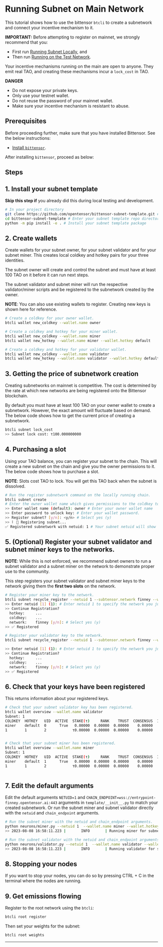 # Running Subnet on Main Network
This tutorial shows how to use the bittensor `btcli` to create a subnetwork and connect your incentive mechanism to it. 

**IMPORTANT:** Before attempting to register on mainnet, we strongly recommend that you:
- First run [Running Subnet Locally](running_on_staging.md), and
- Then run [Running on the Test Network](running_on_testnet.md).

Your incentive mechanisms running on the main are open to anyone. They emit real TAO, and creating these mechanisms incur a `lock_cost` in TAO.

**DANGER**
- Do not expose your private keys.
- Only use your testnet wallet.
- Do not reuse the password of your mainnet wallet.
- Make sure your incentive mechanism is resistant to abuse. 

## Prerequisites

Before proceeding further, make sure that you have installed Bittensor. See the below instructions:

- [Install `bittensor`](https://github.com/opentensor/bittensor#install).

After installing `bittensor`, proceed as below:

## Steps

## 1. Install your subnet template

**Skip this step if** you already did this during local testing and development.

```bash
# In your project directory
git clone https://github.com/opentensor/bittensor-subnet-template.git # TODO(developer): Replace this with your custom repo URL
cd bittensor-subnet-template # Enter your subnet template repo directory
python -m pip install -e . # Install your subnet template package
```

## 2. Create wallets 

Create wallets for your subnet owner, for your subnet validator and for your subnet miner. This creates local coldkey and hotkey pairs for your three identities. 

The subnet owner will create and control the subnet and must have at least 100 TAO on it before it can run next steps. 

The subnet validator and subnet miner will run the respective validator/miner scripts and be registered to the subnetwork created by the owner.

**NOTE**: You can also use existing wallets to register. Creating new keys is shown here for reference.

```bash
# Create a coldkey for your owner wallet.
btcli wallet new_coldkey --wallet.name owner

# Create a coldkey and hotkey for your miner wallet.
btcli wallet new_coldkey --wallet.name miner
btcli wallet new_hotkey --wallet.name miner --wallet.hotkey default

# Create a coldkey and hotkey for your validator wallet.
btcli wallet new_coldkey --wallet.name validator
btcli wallet new_hotkey --wallet.name validator --wallet.hotkey default
```

## 3. Getting the price of subnetwork creation

Creating subnetworks on mainnet is competitive. The cost is determined by the rate at which new networks are being registered onto the Bittensor blockchain. 

By default you must have at least 100 TAO on your owner wallet to create a subnetwork. However, the exact amount will fluctuate based on demand. The below code shows how to get the current price of creating a subnetwork.

```bash
btcli subnet lock_cost 
>> Subnet lock cost: τ100.000000000
```

## 4. Purchasing a slot

Using your TAO balance, you can register your subnet to the chain. This will create a new subnet on the chain and give you the owner permissions to it. The below code shows how to purchase a slot. 

**NOTE**: Slots cost TAO to lock. You will get this TAO back when the subnet is dissolved.

```bash
# Run the register subnetwork command on the locally running chain.
btcli subnet create  
# Enter the owner wallet name which gives permissions to the coldkey to later define running hyper parameters.
>> Enter wallet name (default): owner # Enter your owner wallet name
>> Enter password to unlock key: # Enter your wallet password.
>> Register subnet? [y/n]: <y/n> # Select yes (y)
>> ⠇ 📡 Registering subnet...
✅ Registered subnetwork with netuid: 1 # Your subnet netuid will show here, save this for later.
```

## 5. (Optional) Register your subnet validator and subnet miner keys to the networks.

**NOTE**: While this is not enforced, we recommend subnet owners to run a subnet validator and a subnet miner on the network to demonstrate proper use to the community.

This step registers your subnet validator and subnet miner keys to the network giving them the **first two slots** on the network.

```bash
# Register your miner key to the network.
btcli subnet recycle_register --netuid 1 --subtensor.network finney --wallet.name miner --wallet.hotkey default
>> Enter netuid [1] (1): # Enter netuid 1 to specify the network you just created.
>> Continue Registration?
  hotkey:     ...
  coldkey:    ...
  network:    finney [y/n]: # Select yes (y)
>> ✅ Registered

# Register your validator key to the network.
btcli subnet recycle_register --netuid 1 --subtensor.network finney --wallet.name validator --wallet.hotkey default

>> Enter netuid [1] (1): # Enter netuid 1 to specify the network you just created.
>> Continue Registration?
  hotkey:     ...
  coldkey:    ...
  network:    finney [y/n]: # Select yes (y)
>> ✅ Registered
```

## 6. Check that your keys have been registered

This returns information about your registered keys.
```bash
# Check that your subnet validator key has been registered.
btcli wallet overview --wallet.name validator 
Subnet: 1                                                                                                                                                                
COLDKEY  HOTKEY   UID  ACTIVE  STAKE(τ)     RANK    TRUST  CONSENSUS  INCENTIVE  DIVIDENDS  EMISSION(ρ)   VTRUST  VPERMIT  UPDATED  AXON  HOTKEY_SS58                    
miner    default  0      True   0.00000  0.00000  0.00000    0.00000    0.00000    0.00000            0  0.00000                14  none  5GTFrsEQfvTsh3WjiEVFeKzFTc2xcf…
1        1        2            τ0.00000  0.00000  0.00000    0.00000    0.00000    0.00000           ρ0  0.00000                                                         
                                                                          Wallet balance: τ0.0         

# Check that your subnet miner has been registered.
btcli wallet overview --wallet.name miner 
Subnet: 1                                                                                                                                                                
COLDKEY  HOTKEY   UID  ACTIVE  STAKE(τ)     RANK    TRUST  CONSENSUS  INCENTIVE  DIVIDENDS  EMISSION(ρ)   VTRUST  VPERMIT  UPDATED  AXON  HOTKEY_SS58                    
miner    default  1      True   0.00000  0.00000  0.00000    0.00000    0.00000    0.00000            0  0.00000                14  none  5GTFrsEQfvTsh3WjiEVFeKzFTc2xcf…
1        1        2            τ0.00000  0.00000  0.00000    0.00000    0.00000    0.00000           ρ0  0.00000                                                         
                                                                          Wallet balance: τ0.0   
```

## 7. Edit the default arguments

Edit the default arguments `NETUID=1` and `CHAIN_ENDPOINT=wss://entrypoint-finney.opentensor.ai:443` arguments in `template/__init__.py` to match your created subnetwork. Or run the subnet miner and subnet validator directly with the `netuid` and `chain_endpoint` arguments.
```bash
# Run the subnet miner with the netuid and chain_endpoint arguments.
python neurons/miner.py --netuid 1  --wallet.name miner --wallet.hotkey default --logging.debug
>> 2023-08-08 16:58:11.223 |       INFO       | Running miner for subnet: 1 on network: wss://entrypoint-finney.opentensor.ai:443 with config: ...

# Run the subnet validator with the netuid and chain_endpoint arguments.
python neurons/validator.py --netuid 1  --wallet.name validator --wallet.hotkey default --logging.debug
>> 2023-08-08 16:58:11.223 |       INFO       | Running validator for subnet: 1 on network: wss://entrypoint-finney.opentensor.ai:443 with config: ...
```

## 8. Stopping your nodes
If you want to stop your nodes, you can do so by pressing CTRL + C in the terminal where the nodes are running.

## 9. Get emissions flowing

Register to the root network using the `btcli`:
```bash
btcli root register 
```

Then set your weights for the subnet:
```bash
btcli root weights 
```
---